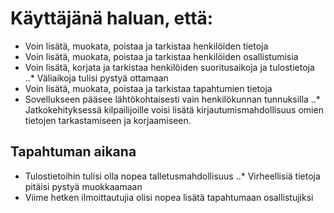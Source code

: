 # Käyttäjänä haluan, että:

* Voin lisätä, muokata, poistaa ja tarkistaa henkilöiden tietoja
* Voin lisätä, muokata, poistaa ja tarkistaa henkilöiden osallistumisia
* Voin lisätä, korjata ja tarkistaa henkilöiden suoritusaikoja ja tulostietoja
..* Väliaikoja tulisi pystyä ottamaan
* Voin lisätä, muokata, poistaa ja tarkistaa tapahtumien tietoja
* Sovellukseen pääsee lähtökohtaisesti vain henkilökunnan tunnuksilla
..* Jatkokehityksessä kilpailijoille voisi lisätä kirjautumismahdollisuus omien tietojen tarkastamiseen ja korjaamiseen.

## Tapahtuman aikana
* Tulostietoihin tulisi olla nopea talletusmahdollisuus
..* Virheellisiä tietoja pitäisi pystyä muokkaamaan
* Viime hetken ilmoittautujia olisi nopea lisätä tapahtumaan osallistujiksi
